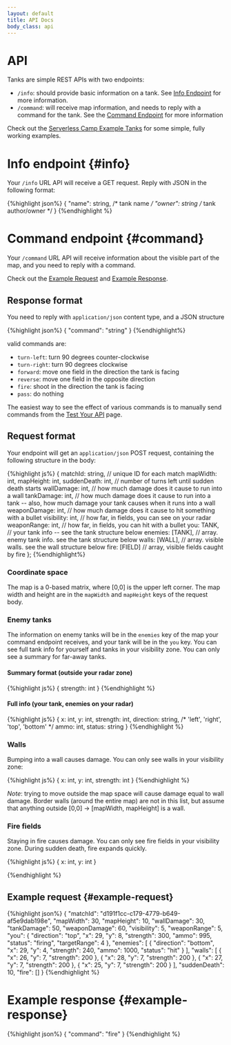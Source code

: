 ```yaml
---
layout: default
title: API Docs
body_class: api
---
```


# API 

Tanks are simple REST APIs with two endpoints:

* `/info`: should provide basic information on a tank. See [Info Endpoint](#info) for more information.
* `/command`: will receive map information, and needs to reply with a command for the tank. See the [Command Endpoint](#command) for more information

Check out the [Serverless Camp Example Tanks](https://github.com/serverlesscamp/tankwars-example-tanks) for some simple, fully working examples. 

# Info endpoint {#info}

Your `/info` URL API will receive a GET request. Reply with JSON in the following format:

{%highlight json%}
{
  "name": string, /* tank name */
  "owner": string /* tank author/owner */
}
{%endhighlight %}

# Command endpoint {#command}

Your `/command` URL API will receive information about the visible part of the map, and you need to reply with a command.

Check out the [Example Request](#example-request) and [Example Response](#example-response).

## Response format

You need to reply with `application/json` content type, and a JSON structure

{%highlight json%}
{
  "command": "string"
}
{%endhighlight%}

valid commands are:

* `turn-left`: turn 90 degrees counter-clockwise
* `turn-right`: turn 90 degrees clockwise 
* `forward`: move one field in the direction the tank is facing
* `reverse`: move one field in the opposite direction
* `fire`: shoot in the direction the tank is facing
* `pass`: do nothing

The easiest way to see the effect of various commands is to manually send commands from the [Test Your API](/pages/test.html) page.

## Request format

Your endpoint will get an `application/json` POST request, containing the following structure in the body:

{%highlight js%}
{
  matchId: string, // unique ID for each match
  mapWidth: int, 
  mapHeight: int, 
  suddenDeath: int, // number of turns left until sudden death starts
  wallDamage: int, // how much damage does it cause to run into a wall
  tankDamage: int, // how much damage does it cause to run into a tank -- also, how much damage your tank causes when it runs into a wall
  weaponDamage: int, // how much damage does it cause to hit something with a bullet
  visibility: int, // how far, in fields, you can see on your radar 
  weaponRange: int, // how far, in fields, you can hit with a bullet 
  you: TANK, // your tank info -- see the tank structure below
  enemies: [TANK], // array. enemy tank info. see the tank structure below
  walls: [WALL], // array. visible walls. see the wall structure below
  fire: [FIELD] // array, visible fields caught by fire
};
{%endhighlight%}

### Coordinate space

The map is a 0-based matrix, where [0,0] is the upper left corner. The map width and height are in the `mapWidth` and `mapHeight` keys of the request body.

### Enemy tanks

The information on enemy tanks will be in the `enemies` key of the map your command endpoint receives, and your tank will be in the `you` key. You can see full tank info for yourself and tanks in your visibility zone. You can only see a summary for far-away tanks.

#### Summary format (outside your radar zone)

{%highlight js%}
{ strength: int }
{%endhighlight %}

#### Full info (your tank, enemies on your radar)

{%highlight js%}
{ 
  x: int, 
  y: int, 
  strength: int, 
  direction: string, /* 'left', 'right', 'top', 'bottom' */
  ammo: int,
  status: string
}
{%endhighlight %}

### Walls

Bumping into a wall causes damage. You can only see walls in your visibility zone:

{%highlight js%}
{ 
  x: int, 
  y: int, 
  strength: int 
}
{%endhighlight %}

*Note*: trying to move outside the map space will cause damage equal to wall damage. Border walls (around the entire map) are not in this list, but assume that anything outside [0,0] -> [mapWidth, mapHeight] is a wall.

### Fire fields

Staying in fire causes damage. You can only see fire fields in your visibility zone. During sudden death, fire expands quickly.

{%highlight js%}
{ 
  x: int, 
  y: int
}

{%endhighlight %}

## Example request {#example-request}

{%highlight json%}
{
  "matchId": "d191f1cc-c179-4779-b649-af5e9dab198e",
  "mapWidth": 30,
  "mapHeight": 10,
  "wallDamage": 30,
  "tankDamage": 50,
  "weaponDamage": 60,
  "visibility": 5,
  "weaponRange": 5,
  "you": {
    "direction": "top",
    "x": 29,
    "y": 8,
    "strength": 300,
    "ammo": 995,
    "status": "firing",
    "targetRange": 4
  },
  "enemies": [
    {
      "direction": "bottom",
      "x": 29,
      "y": 4,
      "strength": 240,
      "ammo": 1000,
      "status": "hit"
    }
  ],
  "walls": [
    {
      "x": 26,
      "y": 7,
      "strength": 200
    },
    {
      "x": 28,
      "y": 7,
      "strength": 200
    },
    {
      "x": 27,
      "y": 7,
      "strength": 200
    },
    {
      "x": 25,
      "y": 7,
      "strength": 200
    }
  ],
  "suddenDeath": 10,
  "fire": []
}
{%endhighlight %}

# Example response {#example-response}

{%highlight json%}
{
  "command": "fire"
}
{%endhighlight %}
